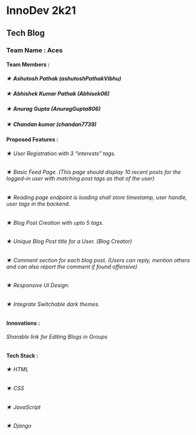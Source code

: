 # InnoDev 2k21
## Tech Blog
### Team Name : Aces
#### Team Members :
##### ★ Ashutosh Pathak (ashutoshPathakVibhu)
##### ★ Abhishek Kumar Pathak (Abhisek06)
##### ★ Anurag Gupta (AnuragGupta806)
##### ★ Chandan kumar (chandan7739)
#### Proposed Features :
###### ★ User Registration with 3 “interests” tags.
###### ★ Basic Feed Page. (This page should display 10 recent posts for the logged-in user with matching post tags as that of the user)
###### ★ Reading page endpoint is loading shall store timestamp, user handle, user tags in the backend.
###### ★ Blog Post Creation with upto 5 tags.
###### ★ Unique Blog Post title for a User. (Blog Creator)
###### ★ Comment section for each blog post. (Users can reply, mention others and can also report the comment if found offensive)
###### ★ Responsive UI Design.
###### ★ Integrate Switchable dark themes.
#### Innovations :
###### Sharable link for Editing Blogs in Groups
#### Tech Stack :
###### ★ HTML
###### ★ CSS
###### ★ JavaScript
###### ★ Django
